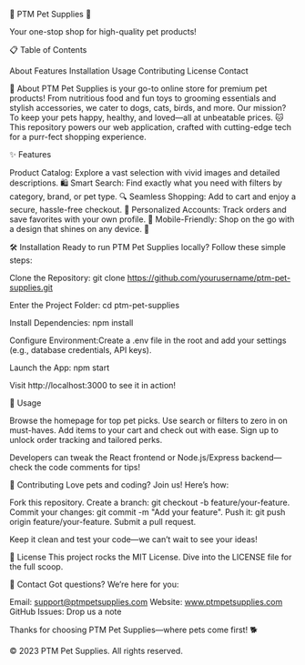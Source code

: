 
  


🐾 PTM Pet Supplies 🐾


  Your one-stop shop for high-quality pet products!



  
  



📋 Table of Contents

About
Features
Installation
Usage
Contributing
License
Contact


🐶 About
PTM Pet Supplies is your go-to online store for premium pet products! From nutritious food and fun toys to grooming essentials and stylish accessories, we cater to dogs, cats, birds, and more. Our mission? To keep your pets happy, healthy, and loved—all at unbeatable prices. 🐱
This repository powers our web application, crafted with cutting-edge tech for a purr-fect shopping experience.

✨ Features

Product Catalog: Explore a vast selection with vivid images and detailed descriptions. 🛍️
Smart Search: Find exactly what you need with filters by category, brand, or pet type. 🔍
Seamless Shopping: Add to cart and enjoy a secure, hassle-free checkout. 🛒
Personalized Accounts: Track orders and save favorites with your own profile. 👤
Mobile-Friendly: Shop on the go with a design that shines on any device. 📱


🛠️ Installation
Ready to run PTM Pet Supplies locally? Follow these simple steps:

Clone the Repository:
git clone https://github.com/yourusername/ptm-pet-supplies.git


Enter the Project Folder:
cd ptm-pet-supplies


Install Dependencies:
npm install


Configure Environment:Create a .env file in the root and add your settings (e.g., database credentials, API keys).

Launch the App:
npm start

Visit http://localhost:3000 to see it in action!



🐾 Usage

Browse the homepage for top pet picks.
Use search or filters to zero in on must-haves.
Add items to your cart and check out with ease.
Sign up to unlock order tracking and tailored perks.

Developers can tweak the React frontend or Node.js/Express backend—check the code comments for tips!

🤝 Contributing
Love pets and coding? Join us! Here’s how:

Fork this repository.
Create a branch: git checkout -b feature/your-feature.
Commit your changes: git commit -m "Add your feature".
Push it: git push origin feature/your-feature.
Submit a pull request.

Keep it clean and test your code—we can’t wait to see your ideas!

📄 License
This project rocks the MIT License. Dive into the LICENSE file for the full scoop.

📧 Contact
Got questions? We’re here for you:

Email: support@ptmpetsupplies.com
Website: www.ptmpetsupplies.com
GitHub Issues: Drop us a note

Thanks for choosing PTM Pet Supplies—where pets come first! 🐕


  © 2023 PTM Pet Supplies. All rights reserved.

